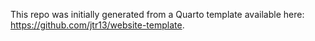 This repo was initially generated from a Quarto template available here: https://github.com/jtr13/website-template.

